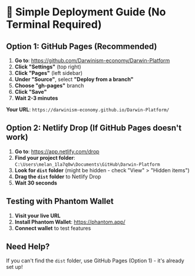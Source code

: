 # 🚀 Simple Deployment Guide (No Terminal Required)

## Option 1: GitHub Pages (Recommended)

1. **Go to**: https://github.com/Darwinism-economy/Darwin-Platform
2. **Click "Settings"** (top right)
3. **Click "Pages"** (left sidebar)
4. **Under "Source"**, select **"Deploy from a branch"**
5. **Choose "gh-pages"** branch
6. **Click "Save"**
7. **Wait 2-3 minutes**

**Your URL**: `https://darwinism-economy.github.io/Darwin-Platform/`

## Option 2: Netlify Drop (If GitHub Pages doesn't work)

1. **Go to**: https://app.netlify.com/drop
2. **Find your project folder**: `C:\Users\melan_1la7q0w\Documents\GitHub\Darwin-Platform`
3. **Look for `dist` folder** (might be hidden - check "View" > "Hidden items")
4. **Drag the `dist` folder** to Netlify Drop
5. **Wait 30 seconds**

## Testing with Phantom Wallet

1. **Visit your live URL**
2. **Install Phantom Wallet**: https://phantom.app/
3. **Connect wallet** to test features

## Need Help?

If you can't find the `dist` folder, use GitHub Pages (Option 1) - it's already set up! 